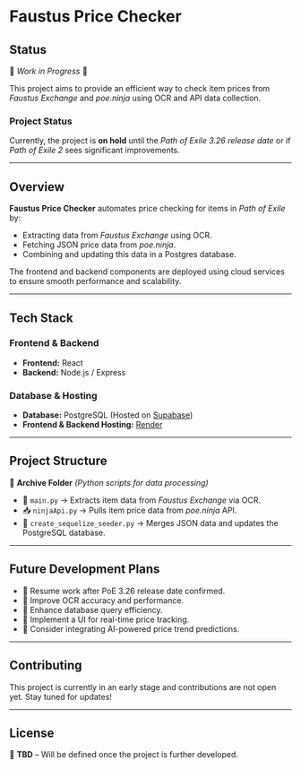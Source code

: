 # Faustus Price Checker  

## Status  
🚧 *Work in Progress* 🚧  

This project aims to provide an efficient way to check item prices from *Faustus Exchange* and *poe.ninja* using OCR and API data collection.  

### Project Status  
Currently, the project is **on hold** until the *Path of Exile 3.26 release date* or if *Path of Exile 2* sees significant improvements.  

---

## Overview  

**Faustus Price Checker** automates price checking for items in *Path of Exile* by:  
- Extracting data from *Faustus Exchange* using OCR.  
- Fetching JSON price data from *poe.ninja*.  
- Combining and updating this data in a Postgres database.  

The frontend and backend components are deployed using cloud services to ensure smooth performance and scalability.  

---

## Tech Stack  

### Frontend & Backend  
- **Frontend:** React  
- **Backend:** Node.js / Express  

### Database & Hosting  
- **Database:** PostgreSQL (Hosted on [Supabase](https://supabase.com/))  
- **Frontend & Backend Hosting:** [Render](https://render.com/)  

---

## Project Structure  

📂 **Archive Folder** *(Python scripts for data processing)*  
- 📝 `main.py` → Extracts item data from *Faustus Exchange* via OCR.  
- 📥 `ninjaApi.py` → Pulls item price data from *poe.ninja* API.  
- 🔄 `create_sequelize_seeder.py` → Merges JSON data and updates the PostgreSQL database.  

---

## Future Development Plans  
- 🔹 Resume work after PoE 3.26 release date confirmed.  
- 🔹 Improve OCR accuracy and performance.  
- 🔹 Enhance database query efficiency.  
- 🔹 Implement a UI for real-time price tracking.  
- 🔹 Consider integrating AI-powered price trend predictions.

---

## Contributing  
This project is currently in an early stage and contributions are not open yet. Stay tuned for updates!  

---

## License  
📝 **TBD** – Will be defined once the project is further developed.  
